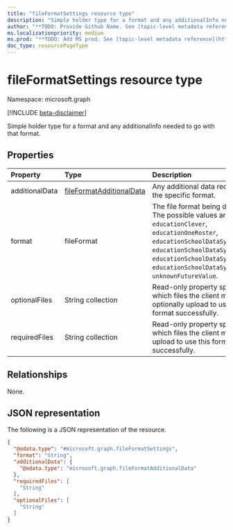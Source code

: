 ```yaml
---
title: "fileFormatSettings resource type"
description: "Simple holder type for a format and any additionalInfo needed to go with that format."
author: "**TODO: Provide Github Name. See [topic-level metadata reference](https://msgo.azurewebsites.net/add/document/guidelines/metadata.html#topic-level-metadata)**"
ms.localizationpriority: medium
ms.prod: "**TODO: Add MS prod. See [topic-level metadata reference](https://msgo.azurewebsites.net/add/document/guidelines/metadata.html#topic-level-metadata)**"
doc_type: resourcePageType
---
```


# fileFormatSettings resource type

Namespace: microsoft.graph

[!INCLUDE [beta-disclaimer](../../includes/beta-disclaimer.md)]

Simple holder type for a format and any additionalInfo needed to go with that format.

## Properties
|Property|Type|Description|
|:---|:---|:---|
|additionalData|[fileFormatAdditionalData](../resources/fileformatadditionaldata.md)|Any additional data required by the specific format.|
|format|fileFormat|The file format being described. The possible values are: `educationClever`, `educationOneRoster`, `educationSchoolDataSyncV1`, `educationSchoolDataSyncUK`, `educationSchoolDataSyncV2`, `educationSchoolDataSyncV2Rev1`, `unknownFutureValue`.|
|optionalFiles|String collection|Read-only property specifying which files the client may optionally upload to use this format successfully.|
|requiredFiles|String collection|Read-only property specifying which files the client must upload to use this format successfully.|

## Relationships
None.

## JSON representation
The following is a JSON representation of the resource.
<!-- {
  "blockType": "resource",
  "@odata.type": "microsoft.graph.fileFormatSettings"
}
-->
``` json
{
  "@odata.type": "#microsoft.graph.fileFormatSettings",
  "format": "String",
  "additionalData": {
    "@odata.type": "microsoft.graph.fileFormatAdditionalData"
  },
  "requiredFiles": [
    "String"
  ],
  "optionalFiles": [
    "String"
  ]
}
```

